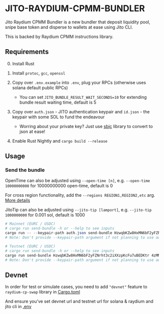 # JITO-RAYDIUM-CPMM-BUNDLER

Jito Raydium CPMM Bundler is a new bundler that deposit liquidity pool, snipe base token and disperse to wallets at ease using Jito CLI.

This is backed by Raydium CPMM instructions library.

## Requirements

0. Install Rust
1. Install `protoc`, `gcc`, `openssl`
2. Copy over `.env.example` into `.env`, plug your RPCs (otherwise uses solana default public RPCs)

   - You can set `JITO_BUNDLE_RESULT_WAIT_SECONDS=10` for extending bundle result waiting time, default is 5

3. Copy over `auth.json` - JITO authentication keypair and `id.json` - the keypair with some SOL to fund the endeavour

   - Worring about your private key? Just use [sbjc](https://lib.rs/crates/solana-base58-json-converter) library to convert to json at ease!

4. Enable Rust Nightly and `cargo build --release`

## Usage

### Send the bundle

OpenTime can also be adjusted using `--open-time [n]`, e.g. `--open-time 10000000000` for 10000000000 open-time, default is 0

For cross region functionality, add the `--regions REGION1,REGION2,etc` arg. [More details](https://jito-labs.gitbook.io/mev/searcher-services/recommendations#cross-region)

JitoTip can also be adjusted using `--jito-tip [lamport]`, e.g. `--jito-tip 1000000000` for 0.001 sol, default is 1000

```powershell
# Mainnet (EURC / USDC)
# cargo run send-bundle -h or --help to see inputs
cargo run -- --keypair-path auth.json send-bundle HzwqbKZw8HxMN6bF2yFZNrht3c2iXXzpKcFu7uBEDKtr EPjFWdd5AufqSSqeM2qN1xzybapC8G4wEGGkZwyTDt1v 100000000 100 <USDC token> 1 <EURC token> 10 --disperse-wallets 96gYZGLnJYVFmbjzopPSU6QiEV5fGqZNyN9nmNhvrZU5
# Note: Don't provide --keypair-path argument if not planning to use authentication
```

```powershell
# Testnet (EURC / USDC)
# cargo run send-bundle -h or --help to see inputs
cargo run send-bundle HzwqbKZw8HxMN6bF2yFZNrht3c2iXXzpKcFu7uBEDKtr 4zMMC9srt5Ri5X14GAgXhaHii3GnPAEERYPJgZJDncDU 100000000 100 5UDo7EdsHU5YaBSJCcmdA7c5idxykdZbR3D4TxrccxNN 1 9mRRczk7jbWG1rXHfnmHkmkwmrf9QoD1TpcNPT6CohVe 10 --disperse-wallets B1mrQSpdeMU9gCvkJ6VsXVVoYjRGkNA7TtjMyqxrhecH
# Note: Don't provide --keypair-path argument if not planning to use authentication
```

## Devnet

In order for test or simulate cases, you need to add `"devnet"` feature to `raydium-cp-swap` library in [Cargo.toml](./cli/Cargo.toml)

And ensure you've set devnet url and testnet url for solana & raydium and jito cli in [.env](.env)
